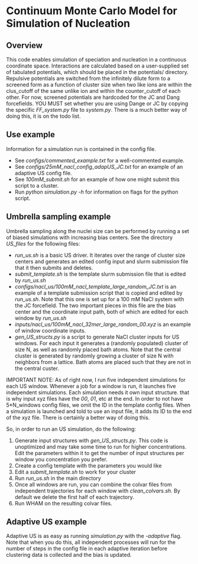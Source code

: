 # Continuum Monte Carlo Model for Simulation of Nucleation

## Overview
This code enables simulation of speciation and nucleation in a continuous coordinate space. Interactions are calculated based on a user-supplied set of tabulated potentials, which should be placed in the potentials/ directory. Repulsive potentials are switched from the infinitely dilute form to a screened form as a function of cluster size when two like ions are within the clus_cutoff of the same unlike ion and within the counter_cutoff of each other. For now, screened potentials are hardcoded for the JC and Dang forcefields. YOU MUST set whether you are using Dange or JC by copying the specific _FF_system.py_ file to _system.py_. There is a much better way of doing this, it is on the todo list.
 
## Use example
Information for a simulation run is contained in the config file. 
- See _configs/commented_example.txt_ for a well-commented example.
- See _configs/25mM_nacl_config_adapUS_JC.txt_ for an example of an adaptive US config file.
- See _100mM_submit.sh_ for an example of how one might submit this script to a cluster.
- Run _python simulation.py -h_ for information on flags for the python script.

## Umbrella sampling example
Umbrella sampling along the nuclei size can be performed by running a set of biased simulations with increasing bias centers. See the directory _US_files_ for the following files:
- _run_us.sh_ is a basic US driver. It iterates over the range of cluster size centers and generates an edited config input and slurm submission file that it then submits and deletes.
- _submit_template.sh_ is the template slurm submission file that is edited by _run_us.sh_
- _configs/nacl_us/100mM_nacl_template_large_random_JC.txt_ is an example of a template submission script that is copied and edited by _run_us.sh_. Note that this one is set up for a 100 mM NaCl system with the JC forcefield. The two important pieces in this file are the bias center and the coordinate input path, both of which are edited for each window by _run_us.sh_
- _inputs/nacl_us/100mM_nacl_32mer_large_random_00.xyz_ is an example of window coordinate inputs.
- _gen_US_structs.py_ is a script to generate NaCl cluster inputs for US windows. For each input it generates a (randomly populated) cluster of size N, as well as randomly placed bath atoms. Note that the central cluster is generated by randomly growing a cluster of size N with neighbors from a lattice. Bath atoms are placed such that they are not in the central custer.

IMPORTANT NOTE: As of right now, I run five independent simulations for each US window. Whenever a job for a window is run, it launches five independent simulations. Each simulation needs it own input structure. that is why input xyz files have the _00_, _01_, etc at the end. In order to not have 5\*N_windows config files, we omit the ID in the template config files. When a simulation is launched and told to use an input file, it adds its ID to the end of the xyz file. There is certainly a better way of doing this.

So, in order to run an US simulation, do the following:
1. Generate input structures with _gen_US_structs.py_. This code is unoptimized and may take some time to run for higher concentrations. Edit the parameters within it to get the number of input structures per window you concentration you prefer.
2. Create a config template with the parameters you would like
3. Edit a _submit_template.sh_ to work for your cluster
4. Run _run_us.sh_ in the main directory
5. Once all windows are run, you can combine the colvar files from independent trajectories for each window with _clean_colvars.sh_. By default we delete the first half of each trajectory. 
6. Run WHAM on the resulting colvar files. 

## Adaptive US example
Adaptive US is as easy as running _simulation.py_ with the _-adaptive_ flag. Note that when you do this, all independent processes will run for the number of steps in the config file in each adaptive iteration before clustering data is collected and the bias is updated. 
